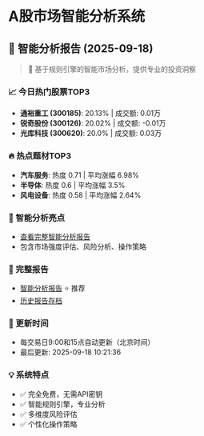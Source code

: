 # A股市场智能分析系统

## 🤖 智能分析报告 (2025-09-18)

> 🚀 基于规则引擎的智能市场分析，提供专业的投资洞察

### 📈 今日热门股票TOP3
- **通裕重工 (300185)**: 20.13% | 成交额: 0.01万
- **锐奇股份 (300126)**: 20.02% | 成交额: -0.01万
- **光库科技 (300620)**: 20.0% | 成交额: 0.03万

### 🔥 热点题材TOP3
- **汽车服务**: 热度 0.71 | 平均涨幅 6.98%
- **半导体**: 热度 0.6 | 平均涨幅 3.5%
- **风电设备**: 热度 0.58 | 平均涨幅 2.64%

### 🤖 智能分析亮点
- [查看完整智能分析报告](reports/enhanced_report_2025-09-18.md)
- 包含市场强度评估、风险分析、操作策略

### 📄 完整报告
- [智能分析报告](reports/enhanced_report_2025-09-18.md) ⭐ 推荐
- [历史报告存档](reports/)

### 🔄 更新时间
- 每交易日9:00和15点自动更新（北京时间）
- 最后更新: 2025-09-18 10:21:36

### 💡 系统特点
- ✅ 完全免费，无需API密钥
- ✅ 智能规则引擎，专业分析
- ✅ 多维度风险评估
- ✅ 个性化操作策略
